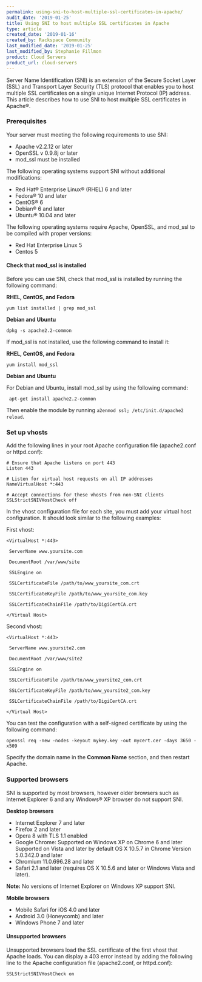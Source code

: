 ```yaml
---
permalink: using-sni-to-host-multiple-ssl-certificates-in-apache/
audit_date: '2019-01-25'
title: Using SNI to host multiple SSL certificates in Apache
type: article
created_date: '2019-01-16'
created_by: Rackspace Community
last_modified_date: '2019-01-25'
last_modified_by: Stephanie Fillmon
product: Cloud Servers
product_url: cloud-servers
---
```


Server Name Identification (SNI) is an extension of the Secure Socket Layer (SSL) and Transport
Layer Security (TLS) protocol that enables you to host multiple SSL certificates on a single
unique Internet Protocol (IP) address. This article describes how to use SNI to host multiple
SSL certificates in Apache&reg;.

### Prerequisites

Your server must meeting the following requirements to use SNI:

- Apache v2.2.12 or later
- OpenSSL v 0.9.8j or later
- mod_ssl must be installed

The following operating systems support SNI without additional modifications:

- Red Hat&reg; Enterprise Linux&reg; (RHEL) 6 and later
- Fedora&reg; 10 and later
- CentOS&reg; 6
- Debian&reg; 6 and later
- Ubuntu&reg; 10.04 and later
  
The following operating systems require Apache, OpenSSL, and mod_ssl to be compiled
with proper versions:

- Red Hat Enterprise Linux 5
- Centos 5

#### Check that mod_ssl is installed

Before you can use SNI, check that mod_ssl is installed by running the following command:

**RHEL, CentOS, and Fedora**

    yum list installed | grep mod_ssl

**Debian and Ubuntu**

    dpkg -s apache2.2-common

If mod_ssl is not installed, use the following command to install it:

**RHEL, CentOS, and Fedora**

    yum install mod_ssl
    
**Debian and Ubuntu**

 For Debian and Ubuntu, install mod_ssl by using the following command:
 
     apt-get install apache2.2-common
 
 Then enable the module by running `a2enmod ssl; /etc/init.d/apache2 reload`.  
 
### Set up vhosts

Add the following lines in your root Apache configuration file (apache2.conf or httpd.conf):

    # Ensure that Apache listens on port 443
    Listen 443
    
    # Listen for virtual host requests on all IP addresses
    NameVirtualHost *:443

    # Accept connections for these vhosts from non-SNI clients
    SSLStrictSNIVHostCheck off

In the vhost configuration file for each site, you must add your virtual host configuration. It
should look similar to the following examples:

First vhost:

    <VirtualHost *:443>

     ServerName www.yoursite.com

     DocumentRoot /var/www/site

     SSLEngine on

     SSLCertificateFile /path/to/www_yoursite_com.crt

     SSLCertificateKeyFile /path/to/www_yoursite_com.key

     SSLCertificateChainFile /path/to/DigiCertCA.crt

    </Virtual Host>

Second vhost:

    <VirtualHost *:443>

     ServerName www.yoursite2.com

     DocumentRoot /var/www/site2

     SSLEngine on

     SSLCertificateFile /path/to/www_yoursite2_com.crt

     SSLCertificateKeyFile /path/to/www_yoursite2_com.key

     SSLCertificateChainFile /path/to/DigiCertCA.crt

    </Virtual Host>
    
You can test the configuration with a self-signed certificate by using the following
command:

    openssl req -new -nodes -keyout mykey.key -out mycert.cer -days 3650 -x509

Specify the domain name in the **Common Name** section, and then restart Apache.


### Supported browsers

SNI is supported by most browsers, however older browsers such as Internet Explorer 6
and any Windows&reg; XP browser do not support SNI.

**Desktop browsers**

- Internet Explorer 7 and later
- Firefox 2 and later
- Opera 8 with TLS 1.1 enabled
- Google Chrome:
    Supported on Windows XP on Chrome 6 and later
    Supported on Vista and later by default
    OS X 10.5.7 in Chrome Version 5.0.342.0 and later
- Chromium 11.0.696.28 and later
- Safari 2.1 and later (requires OS X 10.5.6 and later or Windows Vista and later).

**Note:** No versions of Internet Explorer on Windows XP support SNI.

**Mobile browsers**

- Mobile Safari for iOS 4.0 and later
- Android 3.0 (Honeycomb) and later
- Windows Phone 7 and later

#### Unsupported browsers

Unsupported browsers load the SSL certificate of the first vhost that Apache loads. You can
display a 403 error instead by adding the following line to the Apache configuration file
(apache2.conf, or httpd.conf):

    SSLStrictSNIVHostCheck on
